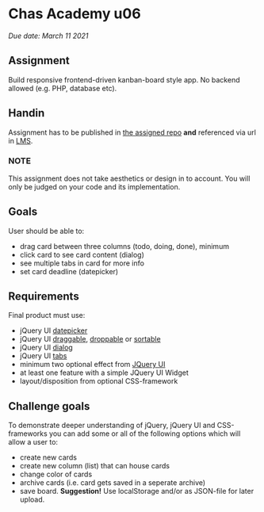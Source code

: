 # Chas Academy u06

_Due date: March 11 2021_

## Assignment

Build responsive frontend-driven kanban-board style app. No backend allowed (e.g. PHP, database etc).

## Handin

Assignment has to be published in [the assigned repo](https://github.com/chas-academy/u06-trello-clone-axelra82) **and** referenced via url in [LMS](https://lms.chas.school/courses/47/assignments/165).

### NOTE

This assignment does not take aesthetics or design in to account. You will only be judged on your code and its implementation.

## Goals

User should be able to:

- drag card between three columns (todo, doing, done), minimum
- click card to see card content (dialog)
- see multiple tabs in card for more info
- set card deadline (datepicker)

## Requirements

Final product must use:

- jQuery UI [datepicker](https://jqueryui.com/datepicker/)
- jQuery UI [draggable](https://jqueryui.com/draggable/), [droppable](https://jqueryui.com/droppable/) or [sortable](https://jqueryui.com/sortable/)
- jQuery UI [dialog](https://jqueryui.com/dialog/)
- jQuery UI [tabs](https://jqueryui.com/tabs/)
- minimum two optional effect from [JQuery UI](https://jqueryui.com)
- at least one feature with a simple JQuery UI Widget
- layout/disposition from optional CSS-framework

## Challenge goals

To demonstrate deeper understanding of jQuery, jQuery UI and CSS-frameworks you can add some or all of the following options which will allow a user to:

- create new cards
- create new column (list) that can house cards
- change color of cards
- archive cards (i.e. card gets saved in a seperate archive)
- save board. **Suggestion!** Use localStorage and/or as JSON-file for later upload.
